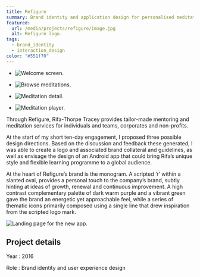 ```yaml
---
title: Refigure
summary: Brand identity and application design for personalised meditation service.
featured:
  url: /media/projects/refigure/image.jpg
  alt: Refigure logo.
tags:
  - brand_identity
  - interaction_design
color: "#551f70"
---
```


- ![Welcome screen.](../media/projects/refigure/app_welcome_screenshot.png)

- ![Browse meditations.](../media/projects/refigure/app_browse_screenshot.png)

- ![Meditation detail.](../media/projects/refigure/app_meditation_screenshot.png)

- ![Meditation player.](../media/projects/refigure/app_player_screenshot.png)

Through Refigure, Rifa-Thorpe Tracey provides tailor-made mentoring and meditation services for individuals and teams, corporates and non-profits.

At the start of my short ten-day engagement, I proposed three possible design directions. Based on the discussion and feedback these generated, I was able to create a logo and associated brand collateral and guidelines, as well as envisage the design of an Android app that could bring Rifa’s unique style and flexible learning programme to a global audience.

At the heart of Refigure’s brand is the monogram. A scripted ‘r’ within a slanted oval, provides a personal touch to the company’s brand, subtly hinting at ideas of growth, renewal and continuous improvement. A high contrast complementary palette of dark warm purple and a vibrant green gave the brand an energetic yet approachable feel, while a series of thematic icons primarily composed using a single line that drew inspiration from the scripted logo mark.

![Landing page for the new app.](../media/projects/refigure/homepage_screenshot.png "Landing page to promote the new app.")

## Project details

Year
: 2016

Role
: Brand identity and user experience design
